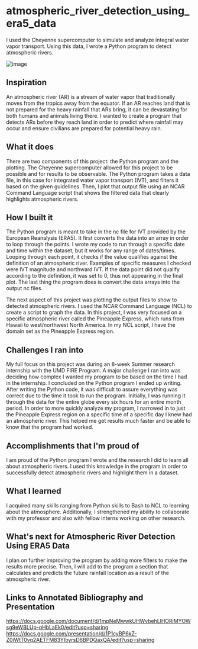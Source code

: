 # atmospheric_river_detection_using_era5_data
I used the Cheyenne supercomputer to simulate and analyze integral water vapor transport. Using this data, I wrote a Python program to detect atmospheric rivers.

![image](https://github.com/bnewman6/atmospheric_river_detection_using_era5_data/assets/114265369/2d5009e8-d4ae-41b9-ae0f-263ba776f4c2)

## Inspiration
An atmospheric river (AR) is a stream of water vapor that traditionally moves from the tropics away from the equator. If an AR reaches land that is not prepared for the heavy rainfall that ARs bring, it can be devastating for both humans and animals living there. I wanted to create a program that detects ARs before they reach land in order to predict where rainfall may occur and ensure civilians are prepared for potential heavy rain.

## What it does
There are two components of this project: the Python program and the plotting. The Cheyenne supercomputer allowed for this project to be possible and for results to be observable. The Python program takes a data file, in this case for integrated water vapor transport (IVT), and filters it based on the given guidelines. Then, I plot that output file using an NCAR Command Language script that shows the filtered data that clearly highlights atmospheric rivers.

## How I built it
The Python program is meant to take in the nc file for IVT provided by the European Reanalysis (ERA5). It first converts the data into an array in order to loop through the points. I wrote my code to run through a specific date and time within the dataset, but it works for any range of dates/times. Looping through each point, it checks if the value qualifies against the definition of an atmospheric river. Examples of specific measures I checked were IVT magnitude and northward IVT. If the data point did not qualify according to the definition, it was set to 0, thus not appearing in the final plot. The last thing the program does is convert the data arrays into the output nc files.

The next aspect of this project was plotting the output files to show to detected atmospheric rivers. I used the NCAR Command Language (NCL) to create a script to graph the data. In this project, I was very focused on a specific atmospheric river called the Pineapple Express, which runs from Hawaii to west/northwest North America. In my NCL script, I have the domain set as the Pineapple Express region.

## Challenges I ran into
My full focus on this project was during an 8-week Summer research internship with the UMD FIRE Program. A major challenge I ran into was deciding how complex I wanted my program to be based on the time I had in the internship. I concluded on the Python program I ended up writing. After writing the Python code, it was difficult to assure everything was correct due to the time it took to run the program. Initially, I was running it through the data for the entire globe every six hours for an entire month period. In order to more quickly analyze my program, I narrowed in to just the Pineapple Express region on a specific time of a specific day I knew had an atmospheric river. This helped me get results much faster and be able to know that the program had worked.

## Accomplishments that I'm proud of
I am proud of the Python program I wrote and the research I did to learn all about atmospheric rivers. I used this knowledge in the program in order to successfully detect atmospheric rivers and highlight them in a dataset.

## What I learned
I acquired many skills ranging from Python skills to Bash to NCL to learning about the atmosphere. Additionally, I strengthened my ability to collaborate with my professor and also with fellow interns working on other research.

## What's next for Atmospheric River Detection Using ERA5 Data
I plan on further improving the program by adding more filters to make the results more precise. Then, I will add to the program a section that calculates and predicts the future rainfall location as a result of the atmospheric river.

## Links to Annotated Bibliography and Presentation
https://docs.google.com/document/d/1mpNeMwwkUHWvbehLlHORiMYOWsg9eWBLUp-qHbLaEk0/edit?usp=sharing
https://docs.google.com/presentation/d/1P1cyBP6kZ-Z0iWtT0vq2AETFM83YIbyrsD6BPDQaxQA/edit?usp=sharing
